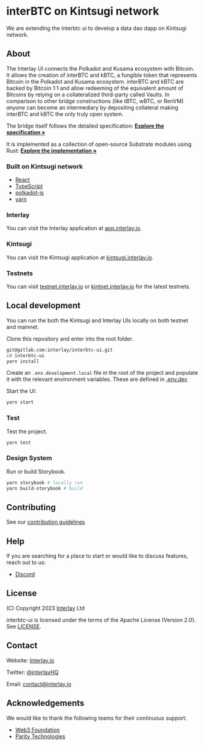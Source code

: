 # interBTC on Kintsugi network

We are extending the interbtc ui to develop a data dao dapp on Kintsugi network.

## About

The Interlay UI connects the Polkadot and Kusama ecosystem with Bitcoin. It allows the creation of interBTC and kBTC, a fungible token that represents Bitcoin in the Polkadot and Kusama ecosystem. interBTC and kBTC are backed by Bitcoin 1:1 and allow redeeming of the equivalent amount of Bitcoins by relying on a collateralized third-party called Vaults.
In comparison to other bridge constructions (like tBTC, wBTC, or RenVM) _anyone_ can become an intermediary by depositing collateral making interBTC and kBTC the only truly open system.

The bridge itself follows the detailed specification: <a href="https://spec.interlay.io" target="_blank"><strong>Explore the specification »</strong></a>

It is implemented as a collection of open-source Substrate modules using Rust: <a href="https://gitlab.com/interlay/interbtc" target="_blank"><strong>Explore the implementation »</strong></a>

### Built on Kintsugi network

- [React](https://github.com/facebook/react)
- [TypeScript](https://github.com/Microsoft/TypeScript)
- [polkadot-js](https://polkadot.js.org/)
- [yarn](https://github.com/yarnpkg/yarn)

### Interlay

You can visit the Interlay application at [app.interlay.io](https://app.interlay.io).

### Kintsugi

You can visit the Kintsugi application at [kintsugi.interlay.io](https://kintsugi.interlay.io).

### Testnets

You can visit [testnet.interlay.io](https://testnet.interlay.io/) or [kintnet.interlay.io](https://kintnet.interlay.io/) for the latest testnets.

## Local development

You can run the both the Kintsugi and Interlay UIs locally on both testnet and mainnet.

Clone this repository and enter into the root folder.

```bash
git@gitlab.com:interlay/interbtc-ui.git
cd interbtc-ui
yarn install
```

Create an `.env.development.local` file in the root of the project and populate it with the relevant environment variables. These are defined in [.env.dev](https://github.com/interlay/interbtc-ui/blob/master/.env.dev)

Start the UI:

```bash
yarn start
```

### Test

Test the project.

```bash
yarn test
```

### Design System

Run or build Storybook.

```bash
yarn storybook # locally run
yarn build-storybook # build
```

## Contributing

See our [contribution guidelines](https://github.com/interlay/interbtc-ui/blob/master/CONTRIBUTING.md)

## Help

If you are searching for a place to start or would like to discuss features, reach out to us:

- [Discord](https://discord.gg/interlay)

## License

(C) Copyright 2023 [Interlay](https://www.interlay.io) Ltd

interbtc-ui is licensed under the terms of the Apache License (Version 2.0). See [LICENSE](LICENSE).

## Contact

Website: [Interlay.io](https://www.interlay.io)

Twitter: [@interlayHQ](https://twitter.com/InterlayHQ)

Email: contact@interlay.io

## Acknowledgements

We would like to thank the following teams for their continuous support:

- [Web3 Foundation](https://web3.foundation/)
- [Parity Technologies](https://www.parity.io/)
